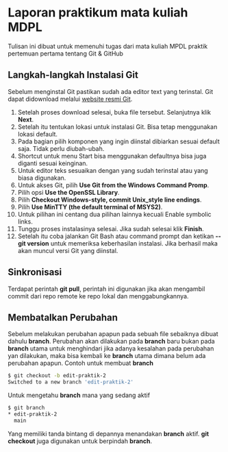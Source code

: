 # Laporan praktikum mata kuliah MDPL
Tulisan ini dibuat untuk memenuhi tugas dari mata kuliah MPDL praktik pertemuan pertama tentang Git & GitHub

## Langkah-langkah Instalasi Git
Sebelum menginstal Git pastikan sudah ada editor text yang terinstal. Git dapat didownload melalui [website resmi Git](https://git-scm.com/).

 1. Setelah proses download selesai,  buka file tersebut. Selanjutnya klik **Next**.
 2. Setelah itu tentukan lokasi untuk instalasi Git. Bisa tetap menggunakan lokasi default.
 3. Pada bagian pilih komponen yang ingin diinstal dibiarkan sesuai default saja. Tidak perlu diubah-ubah.
 4. Shortcut untuk menu Start bisa menggunakan defaultnya bisa juga diganti sesuai keinginan.
 5. Untuk editor teks sesuaikan dengan yang sudah terinstal atau yang biasa digunakan.
 6. Untuk akses Git, pilih **Use Git from the Windows Command Promp**.
 7. Pilih opsi **Use the OpenSSL Library**.
 8. Pilih **Checkout Windows-style, commit Unix_style line endings**.
 9. Pilih **Use MinTTY (the default terminal of MSYS2)**.
 10. Untuk pilihan ini centang dua pilihan lainnya kecuali Enable symbolic links.
 11. Tunggu proses instalasinya selesai. Jika sudah selesai klik **Finish**.
 12. Setelah itu coba jalankan Git Bash atau command prompt dan ketikan **--git version** untuk memeriksa keberhasilan instalasi. Jika berhasil maka akan muncul versi Git yang diinstal.

## Sinkronisasi
Terdapat perintah **git pull**, perintah ini digunakan jika akan mengambil commit dari repo remote ke repo lokal dan menggabungkannya.

## Membatalkan Perubahan
Sebelum melakukan perubahan apapun pada sebuah file sebaiknya dibuat dahulu **branch**. Perubahan akan dilakukan pada **branch** baru bukan pada **branch** utama untuk menghindari jika adanya kesalahan pada perubahan yan dilakukan, maka bisa kembali ke **branch** utama dimana belum ada perubahan apapun.
Contoh untuk membuat **branch**

```bash
$ git checkout -b edit-praktik-2
Switched to a new branch 'edit-praktik-2'
```
Untuk mengetahu **branch** mana yang sedang aktif

```bash
$ git branch
* edit-praktik-2
  main
```
Yang memiliki tanda bintang di depannya menandakan **branch** aktif. **git checkout** juga digunakan untuk berpindah **branch**.